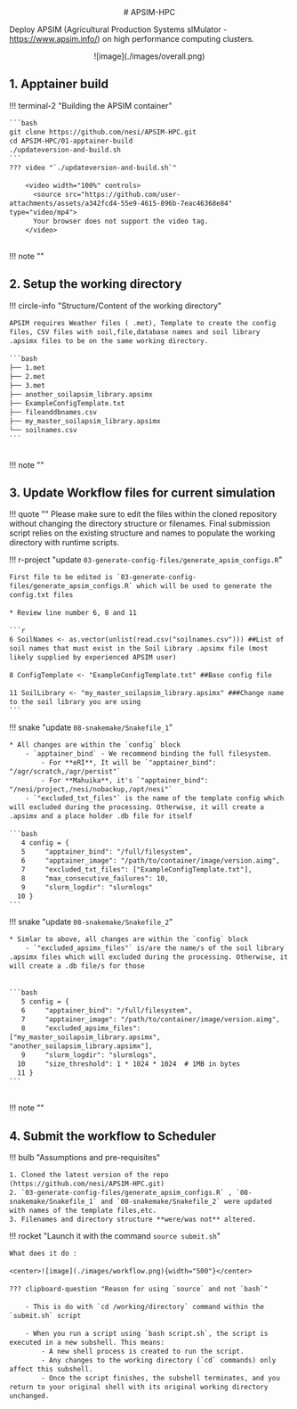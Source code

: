 <center>
# APSIM-HPC
</center>

Deploy APSIM (Agricultural Production Systems sIMulator - https://www.apsim.info/) on high performance computing clusters.

<center>
![image](./images/overall.png)
</center>

## 1. Apptainer build


!!! terminal-2 "Building the APSIM container"

    ```bash
    git clone https://github.com/nesi/APSIM-HPC.git
    cd APSIM-HPC/01-apptainer-build
    ./updateversion-and-build.sh
    ```
    ??? video "`./updateversion-and-build.sh`"

        <video width="100%" controls>
          <source src="https://github.com/user-attachments/assets/a342fcd4-55e9-4615-896b-7eac46368e84" type="video/mp4">
          Your browser does not support the video tag.
        </video>


<br>
!!! note ""

## 2. Setup the working directory 


!!! circle-info "Structure/Content of the working directory"

    APSIM requires Weather files ( .met), Template to create the config files, CSV files with soil,file,database names and soil library .apsimx files to be on the same working directory.

    ```bash
    ├── 1.met
    ├── 2.met
    ├── 3.met
    ├── another_soilapsim_library.apsimx
    ├── ExampleConfigTemplate.txt
    ├── fileanddbnames.csv
    ├── my_master_soilapsim_library.apsimx
    └── soilnames.csv
    ```
<br>
!!! note ""

## 3. Update Workflow files for current simulation

!!! quote ""
    Please make sure to edit the files within the cloned repository without changing the directory structure or filenames. Final submission script relies on the existing structure and names to populate the working directory with runtime scripts.

!!! r-project "update `03-generate-config-files/generate_apsim_configs.R`"

    First file to be edited is `03-generate-config-files/generate_apsim_configs.R` which will be used to generate the config.txt files

    * Review line number 6, 8 and 11 

    ```r
    6 SoilNames <- as.vector(unlist(read.csv("soilnames.csv"))) ##List of soil names that must exist in the Soil Library .apsimx file (most likely supplied by experienced APSIM user)

    8 ConfigTemplate <- "ExampleConfigTemplate.txt" ##Base config file

    11 SoilLibrary <- "my_master_soilapsim_library.apsimx" ###Change name to the soil library you are using
    ```


!!! snake "update `08-snakemake/Snakefile_1`"

    * All changes are within the `config` block
        - `apptainer_bind` - We recommend binding the full filesystem. 
            - For **eRI**, It will be `"apptainer_bind": "/agr/scratch,/agr/persist"`
            - For **Mahuika**, it's `"apptainer_bind": "/nesi/project,/nesi/nobackup,/opt/nesi"`
        - `"excluded_txt_files"` is the name of the template config which will excluded during the processing. Otherwise, it will create a .apsimx and a place holder .db file for itself

    ```bash
       4 config = {
       5     "apptainer_bind": "/full/filesystem",
       6     "apptainer_image": "/path/to/container/image/version.aimg",
       7     "excluded_txt_files": ["ExampleConfigTemplate.txt"],
       8     "max_consecutive_failures": 10,
       9     "slurm_logdir": "slurmlogs"
      10 }
    ```
!!! snake "update `08-snakemake/Snakefile_2`"

    * Simlar to above, all changes are within the `config` block
        - `"excluded_apsimx_files"` is/are the name/s of the soil library .apsimx files which will excluded during the processing. Otherwise, it will create a .db file/s for those


    ```bash
       5 config = {
       6     "apptainer_bind": "/full/filesystem",
       7     "apptainer_image": "/path/to/container/image/version.aimg",
       8     "excluded_apsimx_files": ["my_master_soilapsim_library.apsimx", "another_soilapsim_library.apsimx"],
       9     "slurm_logdir": "slurmlogs",
      10     "size_threshold": 1 * 1024 * 1024  # 1MB in bytes
      11 }
    ```
<br>
!!! note ""

## 4. Submit the workflow to Scheduler

!!! bulb "Assumptions and pre-requisites"

    1. Cloned the latest version of the repo (https://github.com/nesi/APSIM-HPC.git)
    2. `03-generate-config-files/generate_apsim_configs.R` , `08-snakemake/Snakefile_1` and `08-snakemake/Snakefile_2` were updated with names of the template files,etc. 
    3. Filenames and directory structure **were/was not** altered. 

    
!!! rocket "Launch it with the command `source submit.sh`"

    What does it do : 
    
    <center>![image](./images/workflow.png){width="500"}</center>

    ??? clipboard-question "Reason for using `source` and not `bash`"

        - This is do with `cd /working/directory` command within the `submit.sh` script

        - When you run a script using `bash script.sh`, the script is executed in a new subshell. This means:
            - A new shell process is created to run the script.
            - Any changes to the working directory (`cd` commands) only affect this subshell.
            - Once the script finishes, the subshell terminates, and you return to your original shell with its original working directory unchanged.
            